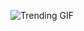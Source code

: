 
<!-- GIF_SECTION -->
![Trending GIF](https://media1.giphy.com/media/v1.Y2lkPThiYjIxNzcyZTM4bTF3dXFtbXJ2c2Z5MWZreXh3MnJ3dmtoeG0xeXhpMHJydzFtYyZlcD12MV9naWZzX3NlYXJjaCZjdD1n/gU25raLP4pUu4/giphy.gif)
<!-- END_GIF_SECTION -->
